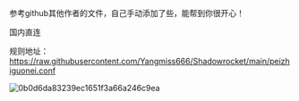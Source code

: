 参考github其他作者的文件，自己手动添加了些，能帮到你很开心！

国内直连

规则地址：https://raw.githubusercontent.com/Yangmiss666/Shadowrocket/main/peizhiguonei.conf

![0b0d6da83239ec1651f3a66a246c9ea](https://github.com/Yangmiss666/Shadowrocket/assets/139249967/93e53f66-7149-4e32-9061-6d9913ee422f)
